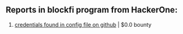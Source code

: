 ## Reports in blockfi program from HackerOne:
1. [credentials found in config file on github](https://hackerone.com/reports/1134060) | $0.0 bounty